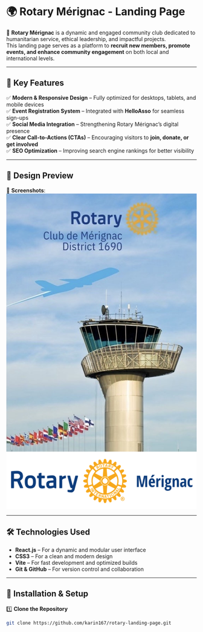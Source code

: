 # 🌍 Rotary Mérignac - Landing Page

🚀 **Rotary Mérignac** is a dynamic and engaged community club dedicated to humanitarian service, ethical leadership, and impactful projects.  
This landing page serves as a platform to **recruit new members, promote events, and enhance community engagement** on both local and international levels.

---

## 📌 **Key Features**
✅ **Modern & Responsive Design** – Fully optimized for desktops, tablets, and mobile devices  
✅ **Event Registration System** – Integrated with **HelloAsso** for seamless sign-ups  
✅ **Social Media Integration** – Strengthening Rotary Mérignac’s digital presence  
✅ **Clear Call-to-Actions (CTAs)** – Encouraging visitors to **join, donate, or get involved**  
✅ **SEO Optimization** – Improving search engine rankings for better visibility  

---

## 🎨 **Design Preview**
📸 **Screenshots**:  
![Homepage](./public/images/rotary-banner.png)  
![Landing Page](./public/images/rotary-logo.png)  

---

## 🛠 **Technologies Used**
- **React.js** – For a dynamic and modular user interface  
- **CSS3** – For a clean and modern design  
- **Vite** – For fast development and optimized builds  
- **Git & GitHub** – For version control and collaboration  

---

## 🚀 **Installation & Setup**
1️⃣ **Clone the Repository**  
```bash
git clone https://github.com/karin167/rotary-landing-page.git
